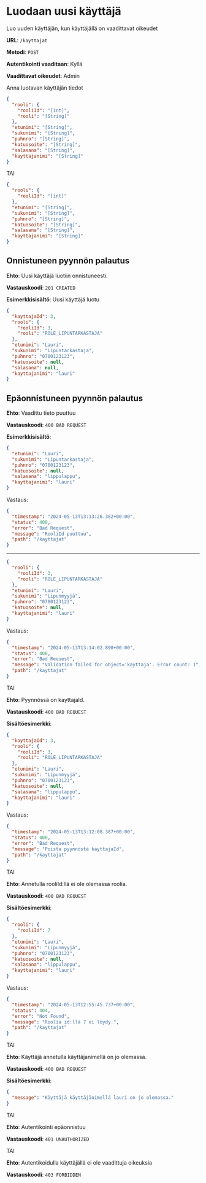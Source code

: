 # Luodaan uusi käyttäjä

Luo uuden käyttäjän, kun käyttäjällä on vaadittavat oikeudet

**URL**: `/kayttajat`

**Metodi**: `POST`

**Autentikointi vaaditaan**: Kyllä

**Vaadittavat oikeudet**: Admin

Anna luotavan käyttäjän tiedot

```json
{
  "rooli": {
    "rooliId": "[int]",
    "rooli": "[String]"
  },
  "etunimi": "[String]",
  "sukunimi": "[String]",
  "puhnro": "[String]",
  "katuosoite": "[String]",
  "salasana": "[String]",
  "kayttajanimi": "[String]"
}
```

TAI

```json
{
  "rooli": {
    "rooliId": "[int]"
  },
  "etunimi": "[String]",
  "sukunimi": "[String]",
  "puhnro": "[String]",
  "katuosoite": "[String]",
  "salasana": "[String]",
  "kayttajanimi": "[String]"
}
```

## Onnistuneen pyynnön palautus

**Ehto**: Uusi käyttäjä luotiin onnistuneesti.

**Vastauskoodi**: `201 CREATED`

**Esimerkkisisältö**: Uusi käyttäjä luotu

```json
{
  "kayttajaId": 3,
  "rooli": {
    "rooliId": 3,
    "rooli": "ROLE_LIPUNTARKASTAJA"
  },
  "etunimi": "Lauri",
  "sukunimi": "Lipuntarkastaja",
  "puhnro": "0700123123",
  "katuosoite": null,
  "salasana": null,
  "kayttajanimi": "lauri"
}
```

## Epäonnistuneen pyynnön palautus

**Ehto**: Vaadittu tieto puuttuu

**Vastauskoodi**: `400 BAD REQUEST`

**Esimerkkisisältö**:

```json
{
  "etunimi": "Lauri",
  "sukunimi": "Lipuntarkastaja",
  "puhnro": "0700123123",
  "katuosoite": null,
  "salasana": "lippulappu",
  "kayttajanimi": "lauri"
}
```

Vastaus:

```json
{
  "timestamp": "2024-05-13T13:13:26.382+00:00",
  "status": 400,
  "error": "Bad Request",
  "message": "RooliId puuttuu",
  "path": "/kayttajat"
}
```

---

```json
{
  "rooli": {
    "rooliId": 3,
    "rooli": "ROLE_LIPUNTARKASTAJA"
  },
  "etunimi": "Lauri",
  "sukunimi": "Lipunmyyjä",
  "puhnro": "0700123123",
  "katuosoite": null,
  "kayttajanimi": "lauri"
}
```

Vastaus:

```json
{
  "timestamp": "2024-05-13T13:14:02.890+00:00",
  "status": 400,
  "error": "Bad Request",
  "message": "Validation failed for object='kayttaja'. Error count: 1",
  "path": "/kayttajat"
}
```

TAI

**Ehto**: Pyynnössä on kayttajaId.

**Vastauskoodi**: `400 BAD REQUEST`

**Sisältöesimerkki**:

```json
{
  "kayttajaId": 3,
  "rooli": {
    "rooliId": 3,
    "rooli": "ROLE_LIPUNTARKASTAJA"
  },
  "etunimi": "Lauri",
  "sukunimi": "Lipunmyyjä",
  "puhnro": "0700123123",
  "katuosoite": null,
  "salasana": "lippulappu",
  "kayttajanimi": "lauri"
}
```

Vastaus:

```json
{
  "timestamp": "2024-05-13T13:12:08.387+00:00",
  "status": 400,
  "error": "Bad Request",
  "message": "Poista pyynnöstä kayttajaId",
  "path": "/kayttajat"
}
```

TAI

**Ehto**: Annetulla rooliId:llä ei ole olemassa roolia.

**Vastauskoodi**: `400 BAD REQUEST`

**Sisältöesimerkki**:

```json
{
  "rooli": {
    "rooliId": 7
  },
  "etunimi": "Lauri",
  "sukunimi": "Lipunmyyjä",
  "puhnro": "0700123123",
  "katuosoite": null,
  "salasana": "lippulappu",
  "kayttajanimi": "lauri"
}
```

Vastaus:

```json
{
  "timestamp": "2024-05-13T12:55:45.737+00:00",
  "status": 404,
  "error": "Not Found",
  "message": "Roolia id:llä 7 ei löydy.",
  "path": "/kayttajat"
}
```

TAI

**Ehto**: Käyttäjä annetulla käyttäjanimellä on jo olemassa.

**Vastauskoodi**: `400 BAD REQUEST`

**Sisältöesimerkki**:

```json
{
  "message": "Käyttäjä käyttäjänimellä lauri on jo olemassa."
}
```

TAI

**Ehto**: Autentikointi epäonnistuu

**Vastauskoodi**: `401 UNAUTHORIZED`

TAI

**Ehto**: Autentikoidulla käyttäjällä ei ole vaadittuja oikeuksia

**Vastauskoodi**: `403 FORBIDDEN`
